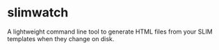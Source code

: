 slimwatch
=========

A lightweight command line tool to generate HTML files from your SLIM templates when they change on disk.